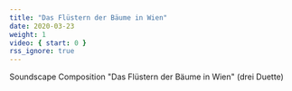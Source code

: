 ```yaml
---
title: "Das Flüstern der Bäume in Wien"
date: 2020-03-23
weight: 1
video: { start: 0 }
rss_ignore: true
---
```

Soundscape Composition "Das Flüstern der Bäume in Wien" (drei Duette)
